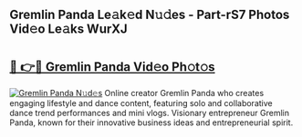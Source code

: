 ## Gremlin Panda Le𝚊k𝚎d N𝚞𝚍es - Part-rS7 Photos Vid𝚎o Le𝚊ks WurXJ

# <h2><a href="http://fbct6h.evod.top/?m=Gremlin+Panda">🔗 👉🔴 Gremlin Panda Vid𝚎o Ph𝚘t𝚘s</a></h2>

[![Gremlin Panda N𝚞d𝚎s](https://i.imgur.com/8V9OHl7.gif)](http://fbct6h.evod.top/?m=Gremlin+Panda)
Online creator Gremlin Panda who creates engaging lifestyle and dance content, featuring solo and collaborative dance trend performances and mini vlogs. Visionary entrepreneur Gremlin Panda, known for their innovative business ideas and entrepreneurial spirit. 
